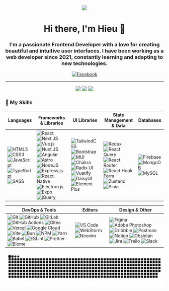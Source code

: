 <div id="header" align="center">
  <img src="https://media.giphy.com/media/M9gbBd9nbDrOTu1Jx5/giphy.gif" width="100"/>
  <h1>Hi there, I'm Hieu 👋</h1>
  <h3>I'm a passionate Frontend Developer with a love for creating beautiful and intuitive user interfaces. I have been working as a web developer since 2021, constantly learning and adapting to new technologies.</h3>

  <!-- Social Badges -->
  <p>
    <!-- <a href="https://www.linkedin.com/in/hoanghieund/">
      <img src="https://img.shields.io/badge/LinkedIn-blue?style=for-the-badge&logo=linkedin&logoColor=white" alt="LinkedIn">
    </a> -->
    <a href="https://www.facebook.com/hoanghieund/">
      <img src="https://img.shields.io/badge/Facebook-blue?style=for-the-badge&logo=facebook&logoColor=white" alt="Facebook">
    </a>
  </p>
</div>

---

<div align="center">
  <img src="https://github-readme-stats.vercel.app/api?username=hoanghieund&show_icons=true&theme=dracula&include_all_commits=true&count_private=true"/>
  <img src="https://github-readme-streak-stats.herokuapp.com/?user=hoanghieund&theme=dracula"/>
  <img src="https://github-readme-stats.vercel.app/api/top-langs/?username=hoanghieund&layout=compact&theme=dracula"/>
</div>

### 🧰 My Skills

| Languages                                                                                                                                                                                                                                                                                                                                                                                                                                                                                                                                                                                                                                         | Frameworks & Libraries                                                                                                                                                                                                                                                                                                                                                                                                                                                                                                                                                                                                                                                                                                                                                                                                                                                                                                                                                                                                                                                                                                                                                                                                                                                                                                                                                                                                                                                                                                                      | UI Libraries                                                                                                                                                                                                                                                                                                                                                                                                                                                                                                                                                                                                                                                                                                                                                                                                                                                                                                                                                                                                                                         | State Management & Data                                                                                                                                                                                                                                                                                                                                                                                                                                                                                                                                                                                                                                                                                                                                                                                   | Databases                                                                                                                                                                                                                                                                                                                                                                     |
| ------------------------------------------------------------------------------------------------------------------------------------------------------------------------------------------------------------------------------------------------------------------------------------------------------------------------------------------------------------------------------------------------------------------------------------------------------------------------------------------------------------------------------------------------------------------------------------------------------------------------------------------------- | ------------------------------------------------------------------------------------------------------------------------------------------------------------------------------------------------------------------------------------------------------------------------------------------------------------------------------------------------------------------------------------------------------------------------------------------------------------------------------------------------------------------------------------------------------------------------------------------------------------------------------------------------------------------------------------------------------------------------------------------------------------------------------------------------------------------------------------------------------------------------------------------------------------------------------------------------------------------------------------------------------------------------------------------------------------------------------------------------------------------------------------------------------------------------------------------------------------------------------------------------------------------------------------------------------------------------------------------------------------------------------------------------------------------------------------------------------------------------------------------------------------------------------------------- | ---------------------------------------------------------------------------------------------------------------------------------------------------------------------------------------------------------------------------------------------------------------------------------------------------------------------------------------------------------------------------------------------------------------------------------------------------------------------------------------------------------------------------------------------------------------------------------------------------------------------------------------------------------------------------------------------------------------------------------------------------------------------------------------------------------------------------------------------------------------------------------------------------------------------------------------------------------------------------------------------------------------------------------------------------- | --------------------------------------------------------------------------------------------------------------------------------------------------------------------------------------------------------------------------------------------------------------------------------------------------------------------------------------------------------------------------------------------------------------------------------------------------------------------------------------------------------------------------------------------------------------------------------------------------------------------------------------------------------------------------------------------------------------------------------------------------------------------------------------------------------- | ----------------------------------------------------------------------------------------------------------------------------------------------------------------------------------------------------------------------------------------------------------------------------------------------------------------------------------------------------------------------------- |
| <img src="https://img.shields.io/badge/html5-%23E34F26.svg?style=for-the-badge&logo=html5&logoColor=white" alt="HTML5"> <img src="https://img.shields.io/badge/css3-%231572B6.svg?style=for-the-badge&logo=css3&logoColor=white" alt="CSS3"> <img src="https://img.shields.io/badge/javascript-%23323330.svg?style=for-the-badge&logo=javascript&logoColor=%23F7DF1E" alt="JavaScript"> <img src="https://img.shields.io/badge/typescript-%233178C6.svg?style=for-the-badge&logo=typescript&logoColor=white" alt="TypeScript"> <img src="https://img.shields.io/badge/SASS-hotpink.svg?style=for-the-badge&logo=SASS&logoColor=white" alt="SASS"> | <img src="https://img.shields.io/badge/react-%2320232a.svg?style=for-the-badge&logo=react&logoColor=%2361DAFB" alt="React"> <img src="https://img.shields.io/badge/Next-black?style=for-the-badge&logo=next.js&logoColor=white" alt="Next JS"> <img src="https://img.shields.io/badge/vue.js-%2335495e.svg?style=for-the-badge&logo=vuedotjs&logoColor=%234FC08D" alt="Vue.js"> <img src="https://img.shields.io/badge/Nuxt-002E3B?style=for-the-badge&logo=nuxt.js&logoColor=#00DC82" alt="Nuxt JS"> <img src="https://img.shields.io/badge/angular-%23DD0031.svg?style=for-the-badge&logo=angular&logoColor=white" alt="Angular"> <img src="https://img.shields.io/badge/astro-%232C2052.svg?style=for-the-badge&logo=astro&logoColor=white" alt="Astro"> <img src="https://img.shields.io/badge/node.js-6DA55F?style=for-the-badge&logo=node.js&logoColor=white" alt="NodeJS"> <img src="https://img.shields.io/badge/express.js-%23404d59.svg?style=for-the-badge&logo=express&logoColor=%2361DAFB" alt="Express.js"> <img src="https://img.shields.io/badge/react_native-%2320232a.svg?style=for-the-badge&logo=react&logoColor=%2361DAFB" alt="React Native"> <img src="https://img.shields.io/badge/Electron-191970?style=for-the-badge&logo=Electron&logoColor=white" alt="Electron.js"> <img src="https://img.shields.io/badge/expo-1C1E24?style=for-the-badge&logo=expo&logoColor=#D04A37" alt="Expo"> <img src="https://img.shields.io/badge/jquery-%230769AD.svg?style=for-the-badge&logo=jquery&logoColor=white" alt="jQuery"> | <img src="https://img.shields.io/badge/tailwindcss-%2338B2AC.svg?style=for-the-badge&logo=tailwind-css&logoColor=white" alt="TailwindCSS"> <img src="https://img.shields.io/badge/bootstrap-%238511FA.svg?style=for-the-badge&logo=bootstrap&logoColor=white" alt="Bootstrap"> <img src="https://img.shields.io/badge/MUI-%230081CB.svg?style=for-the-badge&logo=mui&logoColor=white" alt="MUI"> <img src="https://img.shields.io/badge/chakra-%234ED1C5.svg?style=for-the-badge&logo=chakraui&logoColor=white" alt="Chakra"> <img src="https://img.shields.io/badge/radix%20ui-161618.svg?style=for-the-badge&logo=radix-ui&logoColor=white" alt="Radix UI"> <img src="https://img.shields.io/badge/Vuetify-1867C0?style=for-the-badge&logo=vuetify&logoColor=AEDDFF" alt="Vuetify"> <img src="https://img.shields.io/badge/daisyui-5A0EF8?style=for-the-badge&logo=daisyui&logoColor=white" alt="DaisyUI"> <img src="https://img.shields.io/badge/Element%20Plus-409EFF?style=for-the-badge&logo=element-plus&logoColor=white" alt="Element Plus"> | <img src="https://img.shields.io/badge/redux-%23593d88.svg?style=for-the-badge&logo=redux&logoColor=white" alt="Redux"> <img src="https://img.shields.io/badge/-React%20Query-FF4154?style=for-the-badge&logo=react%20query&logoColor=white" alt="React Query"> <img src="https://img.shields.io/badge/React_Router-CA4245?style=for-the-badge&logo=react-router&logoColor=white" alt="React Router"> <img src="https://img.shields.io/badge/React%20Hook%20Form-%23EC5990.svg?style=for-the-badge&logo=reacthookform&logoColor=white" alt="React Hook Form"> <img src="https://img.shields.io/badge/Zustand-20232A?style=for-the-badge&logo=zustand&logoColor=white" alt="Zustand"> <img src="https://img.shields.io/badge/Pinia-002E3B?style=for-the-badge&logo=pinia&logoColor=%23FFD859" alt="Pinia"> | <img src="https://img.shields.io/badge/firebase-a08021?style=for-the-badge&logo=firebase&logoColor=ffcd34" alt="Firebase"> <img src="https://img.shields.io/badge/MongoDB-%234ea94b.svg?style=for-the-badge&logo=mongodb&logoColor=white" alt="MongoDB"> <img src="https://img.shields.io/badge/mysql-4479A1.svg?style=for-the-badge&logo=mysql&logoColor=white" alt="MySQL"> |

| DevOps & Tools                                                                                                                                                                                                                                                                                                                                                                                                                                                                                                                                                                                                                                                                                                                                                                                                                                                                                                                                                                                                                                                                                                                                                                                                                                                                                                                                                                                                                                                                                                                                                                                                                                                                                                                                                                                                                                                                                   | Editors                                                                                                                                                                                                                                                                                                                                                                                              | Design & Other                                                                                                                                                                                                                                                                                                                                                                                                                                                                                                                                                                                                                                                                                                                                                                                                                                                                                                                                                                                                                                                                                                                                                  |
| ------------------------------------------------------------------------------------------------------------------------------------------------------------------------------------------------------------------------------------------------------------------------------------------------------------------------------------------------------------------------------------------------------------------------------------------------------------------------------------------------------------------------------------------------------------------------------------------------------------------------------------------------------------------------------------------------------------------------------------------------------------------------------------------------------------------------------------------------------------------------------------------------------------------------------------------------------------------------------------------------------------------------------------------------------------------------------------------------------------------------------------------------------------------------------------------------------------------------------------------------------------------------------------------------------------------------------------------------------------------------------------------------------------------------------------------------------------------------------------------------------------------------------------------------------------------------------------------------------------------------------------------------------------------------------------------------------------------------------------------------------------------------------------------------------------------------------------------------------------------------------------------------ | ---------------------------------------------------------------------------------------------------------------------------------------------------------------------------------------------------------------------------------------------------------------------------------------------------------------------------------------------------------------------------------------------------- | --------------------------------------------------------------------------------------------------------------------------------------------------------------------------------------------------------------------------------------------------------------------------------------------------------------------------------------------------------------------------------------------------------------------------------------------------------------------------------------------------------------------------------------------------------------------------------------------------------------------------------------------------------------------------------------------------------------------------------------------------------------------------------------------------------------------------------------------------------------------------------------------------------------------------------------------------------------------------------------------------------------------------------------------------------------------------------------------------------------------------------------------------------------- |
| <img src="https://img.shields.io/badge/git-%23F05033.svg?style=for-the-badge&logo=git&logoColor=white" alt="Git"> <img src="https://img.shields.io/badge/github-%23121011.svg?style=for-the-badge&logo=github&logoColor=white" alt="GitHub"> <img src="https://img.shields.io/badge/gitlab-%23181717.svg?style=for-the-badge&logo=gitlab&logoColor=white" alt="GitLab"> <img src="https://img.shields.io/badge/github%20actions-%232671E5.svg?style=for-the-badge&logo=githubactions&logoColor=white" alt="GitHub Actions"> <img src="https://img.shields.io/badge/Gitea-34495E?style=for-the-badge&logo=gitea&logoColor=5D9425" alt="Gitea"> <img src="https://img.shields.io/badge/vercel-%23000000.svg?style=for-the-badge&logo=vercel&logoColor=white" alt="Vercel"> <img src="https://img.shields.io/badge/GoogleCloud-%234285F4.svg?style=for-the-badge&logo=google-cloud&logoColor=white" alt="Google Cloud"> <img src="https://img.shields.io/badge/vite-%23646CFF.svg?style=for-the-badge&logo=vite&logoColor=white" alt="Vite"> <img src="https://img.shields.io/badge/Bun-%23000000.svg?style=for-the-badge&logo=bun&logoColor=white" alt="Bun"> <img src="https://img.shields.io/badge/NPM-%23CB3837.svg?style=for-the-badge&logo=npm&logoColor=white" alt="NPM"> <img src="https://img.shields.io/badge/yarn-%232C8EBB.svg?style=for-the-badge&logo=yarn&logoColor=white" alt="Yarn"> <img src="https://img.shields.io/badge/Babel-F9DC3e?style=for-the-badge&logo=babel&logoColor=black" alt="Babel"> <img src="https://img.shields.io/badge/ESLint-4B3263?style=for-the-badge&logo=eslint&logoColor=white" alt="ESLint"> <img src="https://img.shields.io/badge/prettier-%23F7B93E.svg?style=for-the-badge&logo=prettier&logoColor=black" alt="Prettier"> <img src="https://img.shields.io/badge/biome-%2360A5FA.svg?style=for-the-badge&logo=biome&logoColor=white" alt="Biome"> | <img src="https://img.shields.io/badge/Visual_Studio_Code-0078D4?style=for-the-badge&logo=visual%20studio%20code&logoColor=white" alt="VS Code"><img src="https://img.shields.io/badge/WebStorm-000000?style=for-the-badge&logo=WebStorm&logoColor=white" alt="WebStorm"> <img src="https://img.shields.io/badge/neovim-%2357A143.svg?style=for-the-badge&logo=neovim&logoColor=white" alt="Neovim"> | <img src="https://img.shields.io/badge/figma-%23F24E1E.svg?style=for-the-badge&logo=figma&logoColor=white" alt="Figma"> <img src="https://img.shields.io/badge/adobe%20photoshop-%2331A8FF.svg?style=for-the-badge&logo=adobe%20photoshop&logoColor=white" alt="Adobe Photoshop"> <img src="https://img.shields.io/badge/Dribbble-EA4C89?style=for-the-badge&logo=dribbble&logoColor=white" alt="Dribbble"> <img src="https://img.shields.io/badge/Postman-FF6C37?style=for-the-badge&logo=postman&logoColor=white" alt="Postman"> <img src="https://img.shields.io/badge/Notion-%23000000.svg?style=for-the-badge&logo=notion&logoColor=white" alt="Notion"> <img src="https://img.shields.io/badge/Obsidian-%23483699.svg?style=for-the-badge&logo=obsidian&logoColor=white" alt="Obsidian"> <img src="https://img.shields.io/badge/jira-%230A0FFF.svg?style=for-the-badge&logo=jira&logoColor=white" alt="Jira"> <img src="https://img.shields.io/badge/Trello-%23026AA7.svg?style=for-the-badge&logo=Trello&logoColor=white" alt="Trello"> <img src="https://img.shields.io/badge/Slack-4A154B?style=for-the-badge&logo=slack&logoColor=white" alt="Slack"> |

<picture>
  <source media="(prefers-color-scheme: dark)" srcset="https://raw.githubusercontent.com/hoanghieund/hoanghieund/output/github-snake-dark.svg" />
  <source media="(prefers-color-scheme: light)" srcset="https://raw.githubusercontent.com/hoanghieund/hoanghieund/output/github-snake.svg" />
  <img alt="github-snake" src="https://raw.githubusercontent.com/hoanghieund/hoanghieund/output/github-snake.svg" />
</picture>
